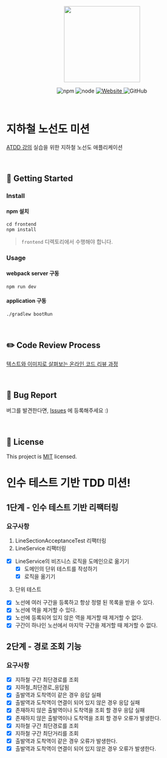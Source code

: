 <p align="center">
    <img width="200px;" src="https://raw.githubusercontent.com/woowacourse/atdd-subway-admin-frontend/master/images/main_logo.png"/>
</p>
<p align="center">
  <img alt="npm" src="https://img.shields.io/badge/npm-%3E%3D%205.5.0-blue">
  <img alt="node" src="https://img.shields.io/badge/node-%3E%3D%209.3.0-blue">
  <a href="https://edu.nextstep.camp/c/R89PYi5H" alt="nextstep atdd">
    <img alt="Website" src="https://img.shields.io/website?url=https%3A%2F%2Fedu.nextstep.camp%2Fc%2FR89PYi5H">
  </a>
  <img alt="GitHub" src="https://img.shields.io/github/license/next-step/atdd-subway-service">
</p>

<br>

# 지하철 노선도 미션
[ATDD 강의](https://edu.nextstep.camp/c/R89PYi5H) 실습을 위한 지하철 노선도 애플리케이션

<br>

## 🚀 Getting Started

### Install
#### npm 설치
```
cd frontend
npm install
```
> `frontend` 디렉토리에서 수행해야 합니다.

### Usage
#### webpack server 구동
```
npm run dev
```
#### application 구동
```
./gradlew bootRun
```
<br>

## ✏️ Code Review Process
[텍스트와 이미지로 살펴보는 온라인 코드 리뷰 과정](https://github.com/next-step/nextstep-docs/tree/master/codereview)

<br>

## 🐞 Bug Report

버그를 발견한다면, [Issues](https://github.com/next-step/atdd-subway-service/issues) 에 등록해주세요 :)

<br>

## 📝 License

This project is [MIT](https://github.com/next-step/atdd-subway-service/blob/master/LICENSE.md) licensed.

# 인수 테스트 기반 TDD 미션!

## 1단계 - 인수 테스트 기반 리팩터링
### 요구사항
1. LineSectionAcceptanceTest 리팩터링
2. LineService 리팩터링
- [X] LineService의 비즈니스 로직을 도메인으로 옮기기
    - [X] 도메인의 단위 테스트를 작성하기
    - [X] 로직을 옮기기
3. 단위 테스트
- [X] 노선에 여러 구간을 등록하고 항상 정렬 된 목록을 받을 수 있다.
- [X] 노선에 역을 제거할 수 있다.
- [X] 노선에 등록되어 있지 않은 역을 제거할 때 제거할 수 없다.
- [X] 구간이 하나인 노선에서 마지막 구간을 제거할 때 제거할 수 없다.

## 2단계 - 경로 조회 기능
### 요구사항
- [X] 지하철 구간 최단경로를 조회
- [X] 지하철_최단경로_응답됨
- [X] 출발역과 도착역이 같은 경우 응답 실패
- [X] 출발역과 도착역이 연결이 되어 있지 않은 경우 응답 실패
- [X] 존재하지 않은 출발역이나 도착역을 조회 할 경우 응답 실패
- [X] 존재하지 않은 출발역이나 도착역을 조회 할 경우 오류가 발생한다.
- [X] 지하철 구간 최단경로를 조회
- [X] 지하철 구간 최단거리를 조회
- [X] 출발역과 도착역이 같은 경우 오류가 발생한다.
- [X] 출발역과 도착역이 연결이 되어 있지 않은 경우 오류가 발생한다.
